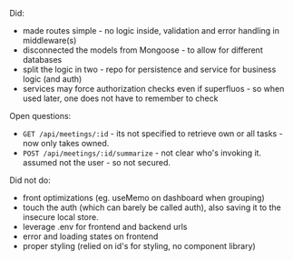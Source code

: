 Did:

- made routes simple - no logic inside, validation and error handling in middleware(s)
- disconnected the models from Mongoose - to allow for different databases
- split the logic in two - repo for persistence and service for business logic (and auth)
- services may force authorization checks even if superfluos - so when used later, one does not have to remember to check

Open questions:

- `GET /api/meetings/:id` - its not specified to retrieve own or all tasks - now only takes owned.
- `POST /api/meetings/:id/summarize` - not clear who's invoking it. assumed not the user - so not secured.

Did not do:

- front optimizations (eg. useMemo on dashboard when grouping)
- touch the auth (which can barely be called auth), also saving it to the insecure local store.
- leverage .env for frontend and backend urls
- error and loading states on frontend
- proper styling (relied on id's for styling, no component library)
